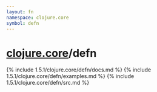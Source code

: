 ```yaml
---
layout: fn
namespace: clojure.core
symbol: defn
---
```


# [clojure.core](../)/defn

{% include 1.5.1/clojure.core/defn/docs.md %}
{% include 1.5.1/clojure.core/defn/examples.md %}
{% include 1.5.1/clojure.core/defn/src.md %}

